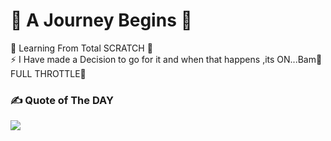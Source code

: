 # 💫 A Journey Begins 🚀 
🔭 Learning From Total SCRATCH 🌱<br>⚡ I Have made a Decision to go for it and when that happens ,its ON...Bam👊 FULL THROTTLE💨 

### ✍️ Quote of The DAY
![](https://quotes-github-readme.vercel.app/api?type=horizontal&theme=radical)

<!-- <p><img align="left" src="https://github-readme-stats.vercel.app/api/top-langs?username=MrAalu&show_icons=true&locale=en&layout=compact" alt="MrAalu" /></p> -->

<!-- <p>&nbsp;<img align="center" src="https://github-readme-stats.vercel.app/api?username=mraalu&show_icons=true&locale=en" alt="mraalu" /></p> -->

<!-- <p><img align="center" src="https://github-readme-streak-stats.herokuapp.com/?user=mraalu&" alt="mraalu" /></p> -->


